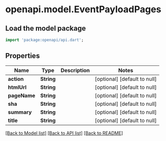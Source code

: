 # openapi.model.EventPayloadPages

## Load the model package
```dart
import 'package:openapi/api.dart';
```

## Properties
Name | Type | Description | Notes
------------ | ------------- | ------------- | -------------
**action** | **String** |  | [optional] [default to null]
**htmlUrl** | **String** |  | [optional] [default to null]
**pageName** | **String** |  | [optional] [default to null]
**sha** | **String** |  | [optional] [default to null]
**summary** | **String** |  | [optional] [default to null]
**title** | **String** |  | [optional] [default to null]

[[Back to Model list]](../README.md#documentation-for-models) [[Back to API list]](../README.md#documentation-for-api-endpoints) [[Back to README]](../README.md)


